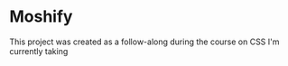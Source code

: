 # Moshify

This project was created as a follow-along during the course on CSS I'm currently taking
